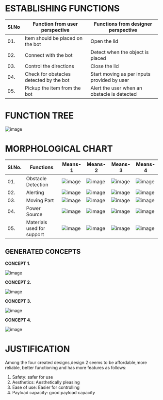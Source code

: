 # ESTABLISHING FUNCTIONS
|  SI.No  |  Function from user perspective  |  Functions from designer perspective  |
|---------|----------------------------------|---------------------------------------|
|01.|Item should be placed on the bot|Open the lid|Open the lid|
|02.|Connect with the bot|Detect when the object is placed|
|03.|Control the directions|Close the lid|
|04.|Check for obstacles detected by the bot|Start moving as per inputs provided by user|
|05.|Pickup the item from the bot|Alert the user when an obstacle is detected|

# FUNCTION TREE

![image](https://user-images.githubusercontent.com/105161049/169687830-21995257-2dcf-4813-bcbf-1b606c096200.png)

# MORPHOLOGICAL CHART

|  SI.No.  |  Functions  |  Means-1  |  Means-2  |  Means-3  |  Means-4  |
|----------|-------------|-----------|-----------|-----------|-----------|
|01.|Obstacle Detection |![image](https://user-images.githubusercontent.com/105161049/169313819-9d95aa8a-e8e8-424e-884f-a6fd655ea40e.png)|![image](https://user-images.githubusercontent.com/105161049/169313953-74c73360-8ab3-418e-ac8a-7ba318d1d722.png)|![image](https://user-images.githubusercontent.com/105161049/169314090-2c2b658b-9ee8-4201-9ea2-93099eeb86a9.png)|![image](https://user-images.githubusercontent.com/105161049/169314175-7c3dfb04-c32b-428d-9421-57b5777bc308.png)|
|02.|Alerting|![image](https://user-images.githubusercontent.com/105161049/169316045-0f34fa32-c6df-4021-876a-f423f1616091.png)|![image](https://user-images.githubusercontent.com/105161049/169315856-80f00014-f044-479c-bfa5-636dc81672c6.png)|![image](https://user-images.githubusercontent.com/105161049/169316587-ef51758d-7ef7-4aa0-be24-f492c7eb6900.png)|![image](https://user-images.githubusercontent.com/105161049/169351010-9d4cdb4f-b55f-4d80-b30a-ccb1f47aec0f.png)| 
|03.|Moving Part|![image](https://user-images.githubusercontent.com/105161049/169682938-17793a3f-19b8-477c-9b81-5d8ec774f087.png)|![image](https://user-images.githubusercontent.com/105161049/169320795-bc8c6a27-b2f8-4c63-8236-bee3bddbbd97.png)|![image](https://user-images.githubusercontent.com/105161049/169352322-4a6009a7-23a6-4119-9ae1-092b0c91f91a.png)|![image](https://user-images.githubusercontent.com/105161049/169320958-ebe9fe67-0e11-4b12-8b47-35a0b3ebc305.png)|
|04.|Power Source|![image](https://user-images.githubusercontent.com/105161049/169346867-2ac84825-83c8-4d13-91a0-1b4261b8d26c.png)|![image](https://user-images.githubusercontent.com/105161049/169348081-18d2a932-fc93-41ac-be30-ac8c654260ef.png)|![image](https://user-images.githubusercontent.com/105161049/169348863-a9068d20-7b1b-457c-acda-c02bff34cf5c.png)|![image](https://user-images.githubusercontent.com/105161049/169348385-7cf1bb83-7269-4e5c-b4ec-b9e7eae6ed80.png)|
|05.|Materials used for support|![image](https://user-images.githubusercontent.com/105161049/169350102-fa46b635-4a93-4e05-a632-44724a86efb1.png)|![image](https://user-images.githubusercontent.com/105161049/169350163-c9fe5837-67de-49e1-b869-07d1c9655c16.png)|![image](https://user-images.githubusercontent.com/105161049/169350226-93d3964d-3419-41e8-ade0-0bda672ae905.png)|![image](https://user-images.githubusercontent.com/105161049/169350274-55b61430-72a5-45f6-a718-a9cdfc944533.png)|

## GENERATED CONCEPTS

**CONCEPT 1.**


![image](https://user-images.githubusercontent.com/105161049/169688626-fab941b5-ed11-45cc-aeec-031d928d06bc.png)


**CONCEPT 2.**

![image](https://user-images.githubusercontent.com/105161049/169688809-07cf99d2-6dc9-4ee0-adc9-df3bc7d28d5a.png)


**CONCEPT 3.**

![image](https://user-images.githubusercontent.com/105161049/169688728-372a7a1f-3600-4bac-964d-56fc80b0e841.png)



**CONCEPT 4.**

![image](https://user-images.githubusercontent.com/105161049/169688774-826787a9-9b1c-490d-b368-a789a31496ff.png)

# JUSTIFICATION
Among the four created designs,design 2 seems to be affordable,more reliable,
better functioning and has more features as follows:
1. Safety: safer for use
2. Aesthetics: Aesthetically pleasing
3. Ease of use: Easier for controlling
4. Payload capacity: good payload capacity



